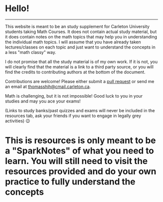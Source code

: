

# Hello!

------

This website is meant to be an study supplement for Carleton University students taking Math Courses. It does not contain actual study material, but it does contain notes on the math topics that may help you in understanding the individual math topics. I will assume that you have already taken lectures/classes on each topic and just want to understand the concepts in a less "math classy" way.

I do not promise that all the study material is of my own work. If it is not, you will clearly find that the material is a link to a third party source, or you will find the credits to contributing authors at the bottom of the document.

Contributions are welcome! Please either submit a [pull request](https://github.com/ThomasShih/CU_MathResources) or send me an email at thomasshih@cmail.carleton.ca.

Math is challenging, but it is not impossible! Good luck to you in your studies and may you ace your exams!

(Links to study banks/past quizzes and exams will never be included in the resources tab, ask your friends if you want to engage in legally grey activities) 😉 

# **This is resources is only meant to be a "SparkNotes" of what you need to learn. You will still need to visit the resources provided and do your own practice to fully understand the concepts**




